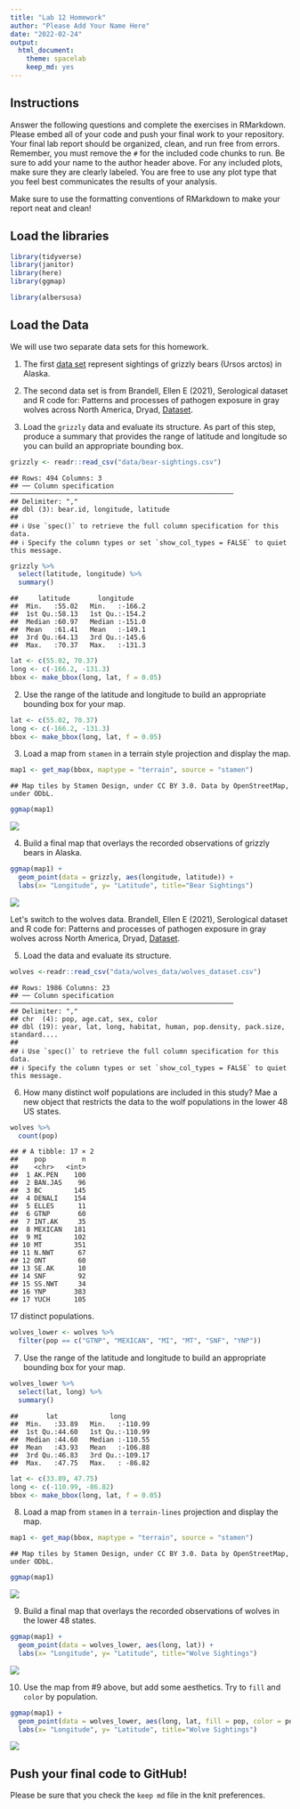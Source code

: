 ```yaml
---
title: "Lab 12 Homework"
author: "Please Add Your Name Here"
date: "2022-02-24"
output:
  html_document: 
    theme: spacelab
    keep_md: yes
---
```




## Instructions
Answer the following questions and complete the exercises in RMarkdown. Please embed all of your code and push your final work to your repository. Your final lab report should be organized, clean, and run free from errors. Remember, you must remove the `#` for the included code chunks to run. Be sure to add your name to the author header above. For any included plots, make sure they are clearly labeled. You are free to use any plot type that you feel best communicates the results of your analysis.  

Make sure to use the formatting conventions of RMarkdown to make your report neat and clean!  

## Load the libraries

```r
library(tidyverse)
library(janitor)
library(here)
library(ggmap)
```


```r
library(albersusa)
```

## Load the Data
We will use two separate data sets for this homework.  

1. The first [data set](https://rcweb.dartmouth.edu/~f002d69/workshops/index_rspatial.html) represent sightings of grizzly bears (Ursos arctos) in Alaska.  
2. The second data set is from Brandell, Ellen E (2021), Serological dataset and R code for: Patterns and processes of pathogen exposure in gray wolves across North America, Dryad, [Dataset](https://doi.org/10.5061/dryad.5hqbzkh51).  

1. Load the `grizzly` data and evaluate its structure. As part of this step, produce a summary that provides the range of latitude and longitude so you can build an appropriate bounding box.


```r
grizzly <- readr::read_csv("data/bear-sightings.csv")
```

```
## Rows: 494 Columns: 3
## ── Column specification ────────────────────────────────────────────────────────
## Delimiter: ","
## dbl (3): bear.id, longitude, latitude
## 
## ℹ Use `spec()` to retrieve the full column specification for this data.
## ℹ Specify the column types or set `show_col_types = FALSE` to quiet this message.
```


```r
grizzly %>% 
  select(latitude, longitude) %>% 
  summary()
```

```
##     latitude       longitude     
##  Min.   :55.02   Min.   :-166.2  
##  1st Qu.:58.13   1st Qu.:-154.2  
##  Median :60.97   Median :-151.0  
##  Mean   :61.41   Mean   :-149.1  
##  3rd Qu.:64.13   3rd Qu.:-145.6  
##  Max.   :70.37   Max.   :-131.3
```


```r
lat <- c(55.02, 70.37)
long <- c(-166.2, -131.3)
bbox <- make_bbox(long, lat, f = 0.05)
```

2. Use the range of the latitude and longitude to build an appropriate bounding box for your map.


```r
lat <- c(55.02, 70.37)
long <- c(-166.2, -131.3)
bbox <- make_bbox(long, lat, f = 0.05)
```


3. Load a map from `stamen` in a terrain style projection and display the map.


```r
map1 <- get_map(bbox, maptype = "terrain", source = "stamen")
```

```
## Map tiles by Stamen Design, under CC BY 3.0. Data by OpenStreetMap, under ODbL.
```


```r
ggmap(map1)
```

![](lab12_hw_files/figure-html/unnamed-chunk-8-1.png)<!-- -->


4. Build a final map that overlays the recorded observations of grizzly bears in Alaska.


```r
ggmap(map1) + 
  geom_point(data = grizzly, aes(longitude, latitude)) +
  labs(x= "Longitude", y= "Latitude", title="Bear Sightings")
```

![](lab12_hw_files/figure-html/unnamed-chunk-9-1.png)<!-- -->


Let's switch to the wolves data. Brandell, Ellen E (2021), Serological dataset and R code for: Patterns and processes of pathogen exposure in gray wolves across North America, Dryad, [Dataset](https://doi.org/10.5061/dryad.5hqbzkh51).  

5. Load the data and evaluate its structure.  


```r
wolves <-readr::read_csv("data/wolves_data/wolves_dataset.csv")
```

```
## Rows: 1986 Columns: 23
## ── Column specification ────────────────────────────────────────────────────────
## Delimiter: ","
## chr  (4): pop, age.cat, sex, color
## dbl (19): year, lat, long, habitat, human, pop.density, pack.size, standard....
## 
## ℹ Use `spec()` to retrieve the full column specification for this data.
## ℹ Specify the column types or set `show_col_types = FALSE` to quiet this message.
```


6. How many distinct wolf populations are included in this study? Mae a new object that restricts the data to the wolf populations in the lower 48 US states.


```r
wolves %>%
  count(pop)
```

```
## # A tibble: 17 × 2
##    pop         n
##    <chr>   <int>
##  1 AK.PEN    100
##  2 BAN.JAS    96
##  3 BC        145
##  4 DENALI    154
##  5 ELLES      11
##  6 GTNP       60
##  7 INT.AK     35
##  8 MEXICAN   181
##  9 MI        102
## 10 MT        351
## 11 N.NWT      67
## 12 ONT        60
## 13 SE.AK      10
## 14 SNF        92
## 15 SS.NWT     34
## 16 YNP       383
## 17 YUCH      105
```

17 distinct populations.


```r
wolves_lower <- wolves %>%
  filter(pop == c("GTNP", "MEXICAN", "MI", "MT", "SNF", "YNP"))
```


7. Use the range of the latitude and longitude to build an appropriate bounding box for your map.


```r
wolves_lower %>% 
  select(lat, long) %>% 
  summary()
```

```
##       lat             long        
##  Min.   :33.89   Min.   :-110.99  
##  1st Qu.:44.60   1st Qu.:-110.99  
##  Median :44.60   Median :-110.55  
##  Mean   :43.93   Mean   :-106.88  
##  3rd Qu.:46.83   3rd Qu.:-109.17  
##  Max.   :47.75   Max.   : -86.82
```


```r
lat <- c(33.89, 47.75)
long <- c(-110.99, -86.82)
bbox <- make_bbox(long, lat, f = 0.05)
```


8.  Load a map from `stamen` in a `terrain-lines` projection and display the map.


```r
map1 <- get_map(bbox, maptype = "terrain", source = "stamen")
```

```
## Map tiles by Stamen Design, under CC BY 3.0. Data by OpenStreetMap, under ODbL.
```


```r
ggmap(map1)
```

![](lab12_hw_files/figure-html/unnamed-chunk-16-1.png)<!-- -->



9. Build a final map that overlays the recorded observations of wolves in the lower 48 states.


```r
ggmap(map1) + 
  geom_point(data = wolves_lower, aes(long, lat)) +
  labs(x= "Longitude", y= "Latitude", title="Wolve Sightings")
```

![](lab12_hw_files/figure-html/unnamed-chunk-17-1.png)<!-- -->


10. Use the map from #9 above, but add some aesthetics. Try to `fill` and `color` by population.


```r
ggmap(map1) + 
  geom_point(data = wolves_lower, aes(long, lat, fill = pop, color = pop)) +
  labs(x= "Longitude", y= "Latitude", title="Wolve Sightings")
```

![](lab12_hw_files/figure-html/unnamed-chunk-18-1.png)<!-- -->


## Push your final code to GitHub!
Please be sure that you check the `keep md` file in the knit preferences. 
